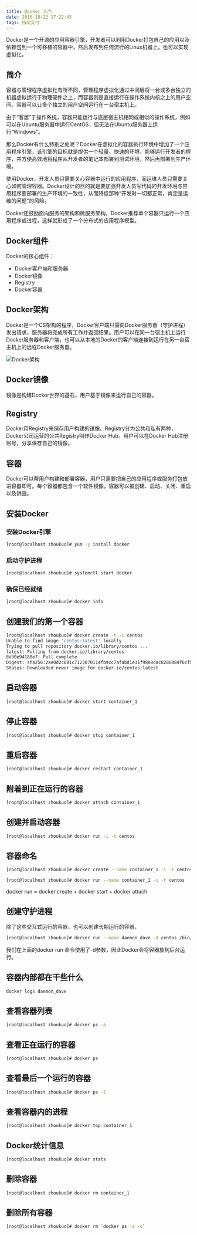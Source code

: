 ```yaml
---
title: Docker 入门
date: 2016-10-22 17:22:45
tags: 持续交付
---
```


Docker是一个开源的应用容器引擎，开发者可以利用Docker打包自己的应用以及依赖包到一个可移植的容器中，然后发布到任何流行的Linux机器上，也可以实现虚拟化。
<!-- more -->

## 简介
容器与管理程序虚拟化有所不同，管理程序虚拟化通过中间层将一台或多台独立的机器虚拟运行于物理硬件之上，而容器则是直接运行在操作系统内核之上的用户空间。容器可以让多个独立的用户空间运行在一台宿主机上。

由于“客居”于操作系统，容器只能运行与底层宿主机相同或相似的操作系统，例如可以在Ubuntu服务器中运行CentOS，但无法在Ubuntu服务器上运行“Windows”。

那么Docker有什么特别之处呢？Docker在虚拟化的容器执行环境中增加了一个应用程序引擎，该引擎的目标就是提供一个轻量、快速的环境，能够运行开发者的程序，并方便高效地将程序从开发者的笔记本部署到测试环境，然后再部署到生产环境。

使用Docker，开发人员只需要关心容器中运行的应用程序，而运维人员只需要关心如何管理容器。Docker设计的目的就是要加强开发人员写代码的开发环境与应用程序要部署的生产环境的一致性，从而降低那种“开发时一切都正常，肯定是运维的问题”的风险。

Docker还鼓励面向服务的架构和微服务架构。Docker推荐单个容器只运行一个应用程序或进程，这样就形成了一个分布式的应用程序模型。

## Docker组件

Docker的核心组件：

* Docker客户端和服务器
* Docker镜像
* Registry
* Docker容器

## Docker架构

Docker是一个CS架构的程序，Docker客户端只需向Docker服务器（守护进程）发出请求，服务器将完成所有工作并返回结果。用户可以在同一台宿主机上运行Docker服务器和客户端，也可以从本地的Docker的客户端连接到运行在另一台宿主机上的远程Docker服务器。

![Docker架构](http://images2015.cnblogs.com/blog/438458/201603/438458-20160314192315631-334072513.png)

## Docker镜像
镜像是构建Docker世界的基石，用户基于镜像来运行自己的容器。

## Registry
Docker用Registry来保存用户构建的镜像。Registry分为公共和私有两种，Docker公司运营的公共Registry叫作Docker Hub。用户可以在Docker Hub注册账号，分享保存自己的镜像。

## 容器
Docker可以帮用户构建和部署容器，用户只需要把自己的应用程序或服务打包放进容器即可。每个容器都包含一个软件镜像，容器可以被创建、启动、关闭、重启以及销毁。

## 安装Docker

### 安装Docker引擎
```bash
[root@localhost zhoukuo]# yum -y install docker
```
### 启动守护进程
```bash
[root@localhost zhoukuo]# systemctl start docker
```
### 确保已经就绪
```bash
[root@localhost zhoukuo]# docker info
```

## 创建我们的第一个容器
```bash
[root@localhost zhoukuo]# docker create -t -i centos
Unable to find image 'centos:latest' locally
Trying to pull repository docker.io/library/centos ... 
latest: Pulling from docker.io/library/centos
8d30e94188e7: Pull complete 
Digest: sha256:2ae0d2c881c7123870114fb9cc7afabd1e31f9888dac8286884f6cf59373ed9b
Status: Downloaded newer image for docker.io/centos:latest
```

## 启动容器
```bash
[root@localhost zhoukuo]# docker start container_1
```

## 停止容器
```bash
[root@localhost zhoukuo]# docker stop container_1
```

## 重启容器
```bash
[root@localhost zhoukuo]# docker restart container_1
```

## 附着到正在运行的容器
```bash
[root@localhost zhoukuo]# docker attach container_1
```

## 创建并启动容器
```bash
[root@localhost zhoukuo]# docker run -i -t centos 
```

## 容器命名
```bash
[root@localhost zhoukuo]# docker create --name container_1 -i -t centos
```

```bash
[root@localhost zhoukuo]# docker run --name container_1 -i -t centos
```

docker run = docker create + docker start + docker attach

## 创建守护进程
除了这些交互式运行的容器，也可以创建长期运行的容器，
```bash
[root@localhost zhoukuo]# docker run --name daemon_dave -d centos /bin/sh -c "while true; do echo hello world; sleep 1; done"
```
我们在上面的docker run 命令使用了-d参数，因此Docker会将容器放到后台运行。

## 容器内部都在干些什么
```bash
docker logs daemon_dave
```
## 查看容器列表
```bash
[root@localhost zhoukuo]# docker ps -a
```
## 查看正在运行的容器
```bash
[root@localhost zhoukuo]# docker ps
```

## 查看最后一个运行的容器
```bash
[root@localhost zhoukuo]# docker ps -l
```

## 查看容器内的进程
```bash
[root@localhost zhoukuo]# docker top container_1
```

## Docker统计信息
```bash
[root@localhost zhoukuo]# docker stats
```

## 删除容器
```bash
[root@localhost zhoukuo]# docker rm container_1
```

## 删除所有容器
```bash
[root@localhost zhoukuo]# docker rm `docker ps -s -q`
```
